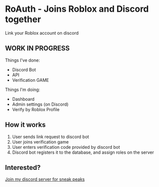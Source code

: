 # RoAuth - Joins Roblox and Discord together
Link your Roblox account on discord

## WORK IN PROGRESS
Things I've done:
- Discord Bot
- API
- Verification GAME

Things I'm doing:
- Dashboard
- Admin settings (on Discord)
- Verify by Roblox Profile

## How it works
1. User sends link request to discord bot
2. User joins verification game
3. User enters verification code provided by discord bot
4. Discord bot registers it to the database, and assign roles on the server

## Interested?
[Join my discord server for sneak peaks](https://666w-dev.xyz)
